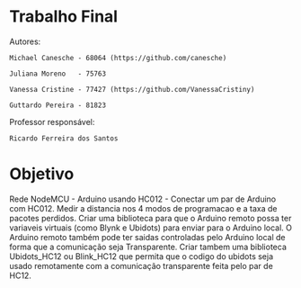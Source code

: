 # Trabalho Final 
    
Autores: 

    Michael Canesche - 68064 (https://github.com/canesche)
         
    Juliana Moreno   - 75763
         
    Vanessa Cristine - 77427 (https://github.com/VanessaCristiny)
         
    Guttardo Pereira - 81823

Professor responsável: 
         
    Ricardo Ferreira dos Santos

# Objetivo

Rede NodeMCU - Arduino usando HC012 - Conectar um par de Arduino com HC012. Medir a distancia nos 4 modos de programacao e a taxa de pacotes perdidos. Criar uma biblioteca para que o Arduino remoto possa ter variaveis virtuais (como Blynk e Ubidots) para enviar para o Arduino local. O Arduino remoto também pode ter saidas controladas pelo Arduino local de forma que a comunicação seja Transparente. Criar tambem uma biblioteca Ubidots_HC12 ou Blink_HC12 que permita que o codigo do ubidots seja usado remotamente com a comunicação transparente feita pelo par de HC12.
